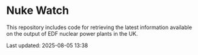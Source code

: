 # Nuke Watch

This repository includes code for retrieving the latest information available on the output of EDF nuclear power plants in the UK.

Last updated: 2025-08-05 13:38